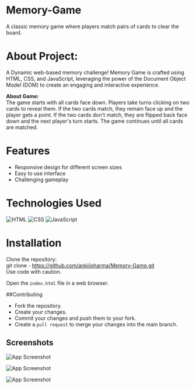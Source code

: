 # Memory-Game
A classic memory game where players match pairs of cards to clear the board.

# About Project:

A Dynamic web-based memory challenge! Memory Game is crafted using HTML, CSS, and JavaScript, leveraging the power of the Document Object Model (DOM) to create an engaging and interactive experience.

**About Game:** <br>
The game starts with all cards face down.
Players take turns clicking on two cards to reveal them.
If the two cards match, they remain face up and the player gets a point.
If the two cards don't match, they are flipped back face down and the next player's turn starts.
The game continues until all cards are matched.

# Features
- Responsive design for different screen sizes
- Easy to use interface
- Challenging gameplay

# Technologies Used
![HTML](https://img.icons8.com/?size=48&id=20909&format=png)
![CSS](https://img.icons8.com/?size=48&id=21278&format=png)
![JavaScript](https://img.icons8.com/?size=48&id=108784&format=png)

# Installation
Clone the repository:<br>
git clone - https://github.com/ankiiisharma/Memory-Game.git <br>
Use code with caution.<br>

Open the `index.html` file in a web browser.

##Contributing

- Fork the repository.
- Create your changes.
- Commit your changes and push them to your fork.
- Create a `pull request` to merge your changes into the main branch.


## Screenshots

![App Screenshot](https://i.ibb.co/kcxNPLg/1.png)

![App Screenshot](https://i.ibb.co/d434qzj/2.png)

![App Screenshot](https://i.ibb.co/fC8w1qr/3.png)
